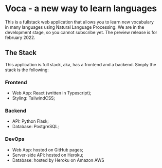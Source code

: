 # Voca - a new way to learn languages

This is a fullstack web application that allows you to learn new vocabulary in many languages using Natural Language Processing.
We are in the development stage, so you cannot subscribe yet. The preview release is for february 2022.

## The Stack

This application is full stack, aka, has a frontend and a backend. Simply the stack is the following:

### Frontend
- Web App: React (written in Typescript);
- Styling: TailwindCSS;

### Backend
- API: Python Flask;
- Database: PostgreSQL;

### DevOps
- Web App: hosted on GitHub pages;
- Server-side API: hosted on Heroku;
- Database: hosted by Heroku on Amazon AWS